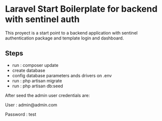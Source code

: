 # Laravel Start Boilerplate for backend with sentinel auth

This proyect is a start point to a backend application with sentinel authentication package and template
login and dashboard.

<h2>Steps</h2>
<ul>
  <li>run : composer update</li>
  <li>create database</li>
  <li>config database parameters ands drivers on .env</li>
  <li>run : php artisan migrate</li>
  <li>run : php artisan db:seed</li>
</ul>

<p>After seed the admin user credentials are:</p>
<p>User : admin@admin.com</p>
<p>Password : test</p>